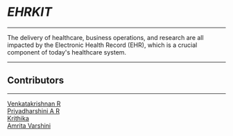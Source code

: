 # *EHRKIT*
_________________________________________
The delivery of healthcare, business operations, and research are all impacted by the Electronic Health Record (EHR), which is a crucial component of today's healthcare system.
_________________________________________
## **Contributors**
_________________________________________
[Venkatakrishnan R](https://github.com/Cody-coder017)  
[Priyadharshini A R](https://github.com/PRIYADHARSHINI2003)  
[Krithika](https://github.com/kirthi0)  
[Amrita Varshini](https://github.com/Amirtha2503)  
